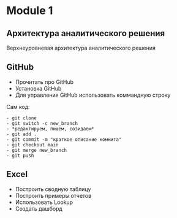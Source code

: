 # Module 1
## Архитектура аналитического решения 
Верхнеуровневая архитектура аналитического решения
## GitHub
- Прочитать про GitHub
- Установка GitHub
- Для управления GitHub использовать коммандную строку

Сам код: 
```
- git clone
- git switch -c new_branch
- *редактируем, пишем, созидаем*
- git add .
- git commit -m "краткое описание коммита"
- git checkout main
- git merge new_branch
- git push
```

## Excel
- Построить сводную таблицу
- Построить примеры отчетов
- Использовать Lookup
- Создать дашборд

